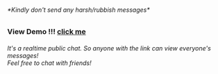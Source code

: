 <h6>*Kindly don't send any harsh/rubbish messages*</h6>
<h3>View Demo !!! <a href="https://aliass-whatsapp-clone.web.app/" target="_blank">click me</a> </h3> 
<h6>It's a realtime public chat. So anyone with the link can view everyone's messages! <br/>Feel free to chat with friends! </h6>

